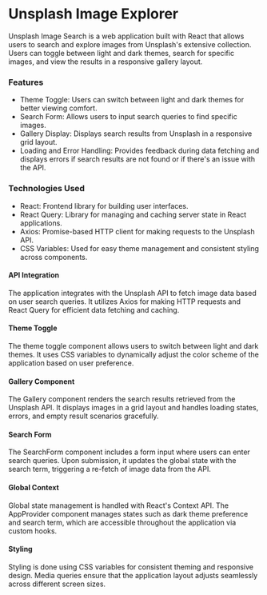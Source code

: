 # Unsplash Image Explorer
Unsplash Image Search is a web application built with React that allows users to search and explore images from Unsplash's extensive collection. Users can toggle between light and dark themes, search for specific images, and view the results in a responsive gallery layout.


### Features
* Theme Toggle: Users can switch between light and dark themes for better viewing comfort.
* Search Form: Allows users to input search queries to find specific images.
* Gallery Display: Displays search results from Unsplash in a responsive grid layout.
* Loading and Error Handling: Provides feedback during data fetching and displays errors if search results are not found or if there's an issue with the API.
  
### Technologies Used
* React: Frontend library for building user interfaces.
* React Query: Library for managing and caching server state in React applications.
* Axios: Promise-based HTTP client for making requests to the Unsplash API.
* CSS Variables: Used for easy theme management and consistent styling across components.


#### API Integration
The application integrates with the Unsplash API to fetch image data based on user search queries. It utilizes Axios for making HTTP requests and React Query for efficient data fetching and caching.

#### Theme Toggle
The theme toggle component allows users to switch between light and dark themes. It uses CSS variables to dynamically adjust the color scheme of the application based on user preference.

#### Gallery Component
The Gallery component renders the search results retrieved from the Unsplash API. It displays images in a grid layout and handles loading states, errors, and empty result scenarios gracefully.

#### Search Form
The SearchForm component includes a form input where users can enter search queries. Upon submission, it updates the global state with the search term, triggering a re-fetch of image data from the API.

#### Global Context
Global state management is handled with React's Context API. The AppProvider component manages states such as dark theme preference and search term, which are accessible throughout the application via custom hooks.

#### Styling
Styling is done using CSS variables for consistent theming and responsive design. Media queries ensure that the application layout adjusts seamlessly across different screen sizes.

